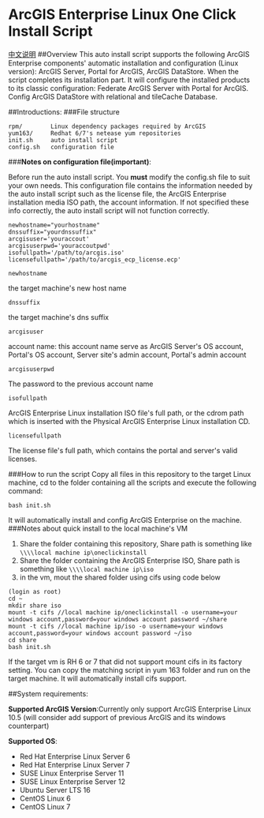 # ArcGIS Enterprise Linux One Click Install Script
[中文说明](https://github.com/crazyxhz/ArcGIS-Enterprise-One-Click-Install/blob/master/README_CN.md)
##Overview
This auto install script supports the following ArcGIS Enterprise components' automatic installation and configuration (Linux version): ArcGIS Server, Portal for ArcGIS, ArcGIS DataStore. When the script completes its installation part. It will configure the installed products to its classic configuration: Federate ArcGIS Server with Portal for ArcGIS. Config ArcGIS DataStore with relational and tileCache Database.
 
##Introductions:
###File structure
```
rpm/		Linux dependency packages required by ArcGIS
yum163/		Redhat 6/7's netease yum repositories
init.sh		auto install script
config.sh	configuration file		
```

###**Notes on configuration file(important)**:

Before run the auto install script. You **must** modify the config.sh file to suit your own needs. This configuration file contains the information needed by the auto install script such as the license file, the ArcGIS Enterprise installation media ISO path, the account information. If not specified these info correctly, the auto install script will not function correctly.

```
newhostname="yourhostname"		
dnssuffix="yourdnssuffix"
arcgisuser='youraccout'
arcgisuserpwd='youraccoutpwd'
isofullpath='/path/to/arcgis.iso'
licensefullpath='/path/to/arcgis_ecp_license.ecp'
```
`newhostname`

the target machine's new host name

`dnssuffix`            

the target machine's dns suffix

`arcgisuser`

account name: this account name serve as ArcGIS Server's OS account, Portal's OS account,  Server site's admin account, Portal's admin account

`arcgisuserpwd`

The password to the previous account name

`isofullpath`

ArcGIS Enterprise Linux installation ISO file's full path, or the cdrom path which is inserted with the Physical ArcGIS Enterprise Linux installation CD.

`licensefullpath`

The license file's full path, which contains the portal and server's valid licenses.


###How to run the script
Copy all files in this repository to the target Linux machine, cd to the folder containing all the scripts and execute the following command:
```
bash init.sh
```
It will automatically install and config ArcGIS Enterprise on the machine. 
###Notes about quick install to the local machine's VM

 1. Share the folder containing this repository, Share path is something like `\\\\local machine ip\oneclickinstall`
 2. Share the folder containing the ArcGIS Enterprise ISO, Share path is something like `\\\\local machine ip\iso`
 3. in the vm, mout the shared folder using cifs using code below


```
(login as root)
cd ~
mkdir share iso
mount -t cifs //local machine ip/oneclickinstall -o username=your windows account,password=your windows account password ~/share
mount -t cifs //local machine ip/iso -o username=your windows account,password=your windows account password ~/iso
cd share
bash init.sh
```
If the target vm is RH 6 or 7 that did not support mount cifs in its factory setting. You can copy the matching script in yum 163 folder and run on the target machine. It will automatically install cifs support.


##System requirements:

**Supported ArcGIS Version**:Currently only support ArcGIS Enterprise Linux 10.5 (will consider add support of previous ArcGIS and its windows counterpart)


**Supported OS**:

 - Red Hat Enterprise Linux Server 6
 - Red Hat Enterprise Linux Server 7
 - SUSE Linux Enterprise Server 11
 - SUSE Linux Enterprise Server 12
 - Ubuntu Server LTS 16
 - CentOS Linux 6
 - CentOS Linux 7






